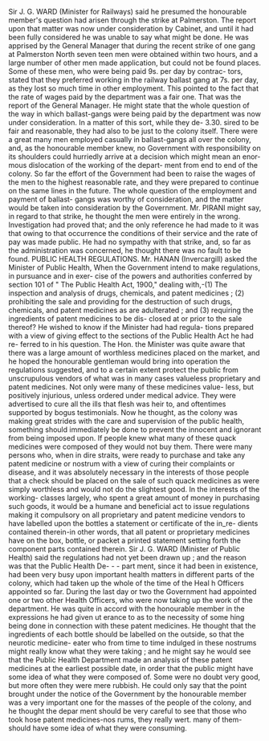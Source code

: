 Sir J. G. WARD (Minister for Railways) said he presumed the honourable member's question had arisen through the strike at Palmerston. The report upon that matter was now under consideration by Cabinet, and until it had been fully considered he was unable to say what might be done. He was apprised by the General Manager that during the recent strike of one gang at Palmerston North seven teen men were obtained within two hours, and a large number of other men made application, but could not be found places. Some of these men, who were being paid 9s. per day by contrac- tors, stated that they preferred working in the railway ballast gang at 7s. per day, as they lost so much time in other employment. This pointed to the fact that the rate of wages paid by the department was a fair one. That was the report of the General Manager. He might state that the whole question of the way in which ballast-gangs were being paid by the department was now under consideration. In a matter of this sort, while they de- 3.30. sired to be fair and reasonable, they had also to be just to the colony itself. There were a great many men employed casually in ballast-gangs all over the colony, and, as the honourable member knew, no Government with responsibility on its shoulders could hurriedly arrive at a decision which might mean an enor- mous dislocation of the working of the depart- ment from end to end of the colony. So far the effort of the Government had been to raise the wages of the men to the highest reasonable rate, and they were prepared to continue on the same lines in the future. The whole question of the employment and payment of ballast- gangs was worthy of consideration, and the matter would be taken into consideration by the Government. Mr. PIRANI might say, in regard to that strike, he thought the men were entirely in the wrong. Investigation had proved that; and the only reference he had made to it was that owing to that occurrence the conditions of their service and the rate of pay was made public. He had no sympathy with that strike, and, so far as the administration was concerned, he thought there was no fault to be found. PUBLIC HEALTH REGULATIONS. Mr. HANAN (Invercargill) asked the Minister of Public Health, When the Government intend to make regulations, in pursuance and in exer- cise of the powers and authorities conferred by section 101 of " The Public Health Act, 1900," dealing with,-(1) The inspection and analysis of drugs, chemicals, and patent medicines ; (2) prohibiting the sale and providing for the destruction of such drugs, chemicals, and patent medicines as are adulterated ; and (3) requiring the ingredients of patent medicines to be dis- closed at or prior to the sale thereof? He wished to know if the Minister had had regula- tions prepared with a view of giving effect to the sections of the Public Health Act he had re- ferred to in his question. The Hon. the Minister was quite aware that there was a large amount of worthless medicines placed on the market, and he hoped the honourable gentleman would bring into operation the regulations suggested, and to a certain extent protect the public from unscrupulous vendors of what was in many cases valueless proprietary and patent medicines. Not only were many of these medicines value- less, but positively injurious, unless ordered under medical advice. They were advertised to cure all the ills that flesh was heir to, and oftentimes supported by bogus testimonials. Now he thought, as the colony was making great strides with the care and supervision of the public health, something should immediately be done to prevent the innocent and ignorant from being imposed upon. If people knew what many of these quack medicines were composed of they would not buy them. There were many persons who, when in dire straits, were ready to purchase and take any patent medicine or nostrum with a view of curing their complaints or disease, and it was absolutely necessary in the interests of those people that a check should be placed on the sale of such quack medicines as were simply worthless and would not do the slightest good. In the interests of the working- classes largely, who spent a great amount of money in purchasing such goods, it would be a humane and beneficial act to issue regulations making it compulsory on all proprietary and patent medicine vendors to have labelled upon the bottles a statement or certificate of the in_re- dients contained therein-in other words, that all patent or proprietary medicines have on the box, bottle, or packet a printed statement setting forth the component parts contained therein. Sir J. G. WARD (Minister of Public Health) said the regulations had not yet been drawn up ; and the reason was that the Public Health De- - - part ment, since it had been in existence, had been very busy upon important health matters in different parts of the colony, which had taken up the whole of the time of the Heal h Officers appointed so far. During the last day or two the Government had appointed one or two other Health Officers, who were now taking up the work of the department. He was quite in accord with the honourable member in the expressions he had given ut erance to as to the necessity of some hing being done in connection with these patent medicines. He thought that the ingredients of each bottle should be labelled on the outside, so that the neurotic medicine- eater who from time to time indulged in these nostrums might really know what they were taking ; and he might say he would see that the Public Health Department made an analysis of these patent medicines at the earliest possible date, in order that the public might have some idea of what they were composed of. Some were no doubt very good, but more often they were mere rubbish. He could only say that the point brought under the notice of the Government by the honourable member was a very important one for the masses of the people of the colony, and he thought the depar ment should be very careful to see that those who took hose patent medicines-nos rums, they really wert. many of them-should have some idea of what they were consuming. 